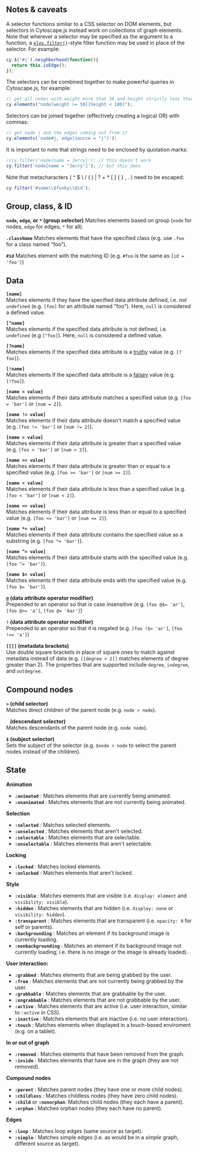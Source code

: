 ## Notes & caveats

A selector functions similar to a CSS selector on DOM elements, but selectors in Cytoscape.js instead work on collections of graph elements.  Note that wherever a selector may be specified as the argument to a function, a [`eles.filter()`](#collection/building--filtering/eles.filter)-style filter function may be used in place of the selector.  For example:

```js
cy.$('#j').neighborhood(function(){
  return this.isEdge();
});
```

The selectors can be combined together to make powerful queries in Cytoscape.js, for example:

```js
// get all nodes with weight more than 50 and height strictly less than 180
cy.elements("node[weight >= 50][height < 180]");
```

Selectors can be joined together (effectively creating a logical OR) with commas:

```js
// get node j and the edges coming out from it
cy.elements('node#j, edge[source = "j"]');
```

It is important to note that strings need to be enclosed by quotation marks:

```js
//cy.filter('node[name = Jerry]'); // this doesn't work
cy.filter('node[name = "Jerry"]'); // but this does
```

Note that metacharacters ( ^ $ \ / ( ) | ? + * [ ] { } , . ) need to be escaped:

```js
cy.filter('#some\\$funky\\@id');
```



## Group, class, & ID

**`node`,  `edge`, or `*` (group selector)**
Matches elements based on group (`node` for nodes, `edge` for edges, `*` for all).

**`.className`**
Matches elements that have the specified class (e.g. use `.foo` for a class named "foo").

**`#id`**
Matches element with the matching ID (e.g. `#foo` is the same as `[id = 'foo']`)


## Data

**`[name]`**  
Matches elements if they have the specified data attribute defined, i.e. not `undefined` (e.g. `[foo]` for an attribute named "foo").  Here, `null` is considered a defined value.

**`[^name]`**  
Matches elements if the specified data attribute is not defined, i.e. `undefined` (e.g `[^foo]`).  Here, `null` is considered a defined value.

**`[?name]`**  
Matches elements if the specified data attribute is a [truthy](http://javascriptweblog.wordpress.com/2011/02/07/truth-equality-and-javascript/) value (e.g. `[?foo]`).

**`[!name]`**  
Matches elements if the specified data attribute is a [falsey](http://javascriptweblog.wordpress.com/2011/02/07/truth-equality-and-javascript/) value (e.g. `[!foo]`).

**`[name = value]`**  
Matches elements if their data attribute matches a specified value (e.g. `[foo = 'bar']` or `[num = 2]`).

**`[name != value]`**  
Matches elements if their data attribute doesn't match a specified value (e.g. `[foo != 'bar']` or `[num != 2]`).

**`[name > value]`**  
Matches elements if their data attribute is greater than a specified value (e.g. `[foo > 'bar']` or `[num > 2]`).

**`[name >= value]`**  
Matches elements if their data attribute is greater than or equal to a specified value (e.g. `[foo >= 'bar']` or `[num >= 2]`).

**`[name < value]`**  
Matches elements if their data attribute is less than a specified value (e.g. `[foo < 'bar']` or `[num < 2]`).

**`[name <= value]`**  
Matches elements if their data attribute is less than or equal to a specified value (e.g. `[foo <= 'bar']` or `[num <= 2]`).

**`[name *= value]`**  
Matches elements if their data attribute contains the specified value as a substring (e.g. `[foo *= 'bar']`).

**`[name ^= value]`**  
Matches elements if their data attribute starts with the specified value (e.g. `[foo ^= 'bar']`).

**`[name $= value]`**  
Matches elements if their data attribute ends with the specified value (e.g. `[foo $= 'bar']`).

**`@` (data attribute operator modifier)**  
Prepended to an operator so that is case insensitive (e.g. `[foo @$= 'ar']`, `[foo @>= 'a']`, `[foo @= 'bar']`)

**`!` (data attribute operator modifier)**  
Prepended to an operator so that it is negated (e.g. `[foo !$= 'ar']`, `[foo !>= 'a']`)

**`[[]]` (metadata brackets)**  
Use double square brackets in place of square ones to match against metadata instead of data (e.g. `[[degree > 2]]` matches elements of degree greater than 2).  The properties that are supported include `degree`, `indegree`, and `outdegree`.


## Compound nodes

**`>` (child selector)**  
Matches direct children of the parent node (e.g. `node > node`).

**<code>&nbsp;</code> (descendant selector)**  
Matches descendants of the parent node (e.g. `node node`).

**`$` (subject selector)**  
Sets the subject of the selector (e.g. `$node > node` to select the parent nodes instead of the children).


## State

**Animation**

* **`:animated`** : Matches elements that are currently being animated.
* **`:unanimated`** : Matches elements that are not currently being animated.


**Selection**

* **`:selected`** : Matches selected elements.
* **`:unselected`** : Matches elements that aren't selected.
* **`:selectable`** : Matches elements that are selectable.
* **`:unselectable`** : Matches elements that aren't selectable.


**Locking**

* **`:locked`** : Matches locked elements.
* **`:unlocked`** : Matches elements that aren't locked.


**Style**

* **`:visible`** : Matches elements that are visible (i.e. `display: element` and `visibility: visible`).
* **`:hidden`** : Matches elements that are hidden (i.e. `display: none` or `visibility: hidden`).
* **`:transparent`** : Matches elements that are transparent (i.e. `opacity: 0` for self or parents).
* **`:backgrounding`** : Matches an element if its background image is currently loading.
* **`:nonbackgrounding`** : Matches an element if its background image not currently loading; i.e. there is no image or the image is already loaded).


**User interaction:**

 * **`:grabbed`** :  Matches elements that are being grabbed by the user.
 * **`:free`** :  Matches elements that are not currently being grabbed by the user.
 * **`:grabbable`** :  Matches elements that are grabbable by the user.
 * **`:ungrabbable`** :  Matches elements that are not grabbable by the user.
 * **`:active`** :  Matches elements that are active (i.e. user interaction, similar to `:active` in CSS).
 * **`:inactive`** : Matches elements that are inactive (i.e. no user interaction).
 * **`:touch`** : Matches elements when displayed in a touch-based enviroment (e.g. on a tablet).

**In or out of graph**

* **`:removed`** : Matches elements that have been removed from the graph.
* **`:inside`** : Matches elements that have are in the graph (they are not removed).


**Compound nodes**

* **`:parent`** : Matches parent nodes (they have one or more child nodes).
* **`:childless`** : Matches childless nodes (they have zero child nodes).
* **`:child`** or **`:nonorphan`**: Matches child nodes (they each have a parent).
* **`:orphan`** : Matches orphan nodes (they each have no parent).

**Edges**

* **`:loop`** : Matches loop edges (same source as target).
* **`:simple`** : Matches simple edges (i.e. as would be in a *simple* graph, different source as target).
